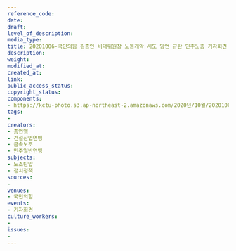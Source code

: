 ```yaml
---
reference_code: 
date: 
draft: 
level_of_description: 
media_type: 
title: 20201006-국민의힘 김종인 비대위원장 노동개악 시도 망언 규탄 민주노총 기자회견
description: 
weight: 
modified_at: 
created_at: 
link: 
public_access_status: 
copyright_status: 
components:
- https://kctu-photo.s3.ap-northeast-2.amazonaws.com/2020년/10월/20201006-국민의힘+김종인+비대위원장+노동개악+시도+망언+규탄+민주노총+기자회견/_1DX8860.jpg
tags:
- 
creators:
- 총연맹
- 건설산업연맹
- 금속노조
- 민주일반연맹
subjects:
- 노조탄압
- 정치정책
sources:
- 
venues:
- 국민의힘
events:
- 기자회견
culture_workers:
- 
issues:
- 
---
```

